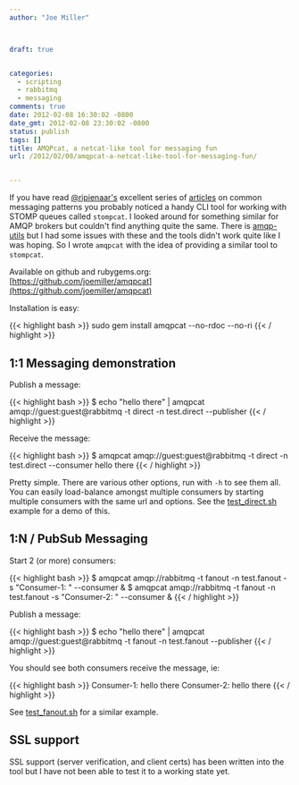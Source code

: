 ```yaml
---
author: "Joe Miller"



draft: true


categories:
  - scripting
  - rabbitmq
  - messaging
comments: true
date: 2012-02-08 16:30:02 -0800
date_gmt: 2012-02-08 23:30:02 -0800
status: publish
tags: []
title: AMQPcat, a netcat-like tool for messaging fun
url: /2012/02/08/amqpcat-a-netcat-like-tool-for-messaging-fun/


---
```


If you have read [@ripienaar's](http://www.devco.net/) excellent series of [articles](http://www.devco.net/archives/2011/12/11/common-messaging-patterns-using-stomp.php) on common messaging patterns you probably noticed a handy CLI tool for working with STOMP queues called `stompcat`. I looked around for something similar for AMQP brokers but couldn't find anything quite the same. There is [amqp-utils](https://github.com/dougbarth/amqp-utils) but I had some issues with these and the tools didn't work quite like I was hoping. So I wrote `amqpcat` with the idea of providing a similar tool to `stompcat`.

Available on github and rubygems.org: [https://github.com/joemiller/amqpcat](https://github.com/joemiller/amqpcat)

<!--more-->

Installation is easy:

{{< highlight bash >}}
sudo gem install amqpcat --no-rdoc --no-ri
{{< / highlight >}}

## 1:1 Messaging demonstration

Publish a message:

{{< highlight bash >}}
$ echo "hello there" | amqpcat amqp://guest:guest@rabbitmq -t direct -n test.direct --publisher
{{< / highlight >}}

Receive the message:

{{< highlight bash >}}
$ amqpcat amqp://guest:guest@rabbitmq -t direct -n test.direct --consumer
hello there
{{< / highlight >}}

Pretty simple. There are various other options, run with `-h` to see them all. You can easily load-balance amongst multiple consumers by starting multiple consumers with the same url and options. See the [test\_direct.sh](https://github.com/joemiller/amqpcat/blob/master/examples/test_direct.sh) example for a demo of this.

## 1:N / PubSub Messaging

Start 2 (or more) consumers:

{{< highlight bash >}}
$ amqpcat amqp://rabbitmq -t fanout -n test.fanout -s "Consumer-1: " --consumer &
$ amqpcat amqp://rabbitmq -t fanout -n test.fanout -s "Consumer-2: " --consumer &
{{< / highlight >}}

Publish a message:

{{< highlight bash >}}
$ echo "hello there" | amqpcat amqp://guest:guest@rabbitmq -t fanout -n test.fanout --publisher
{{< / highlight >}}

You should see both consumers receive the message, ie:

{{< highlight bash >}}
Consumer-1: hello there
Consumer-2: hello there
{{< / highlight >}}

See [test\_fanout.sh](https://github.com/joemiller/amqpcat/blob/master/examples/test_fanout.sh) for a similar example.

## SSL support

SSL support (server verification, and client certs) has been written into the tool but I have not been able to test it to a working state yet.

